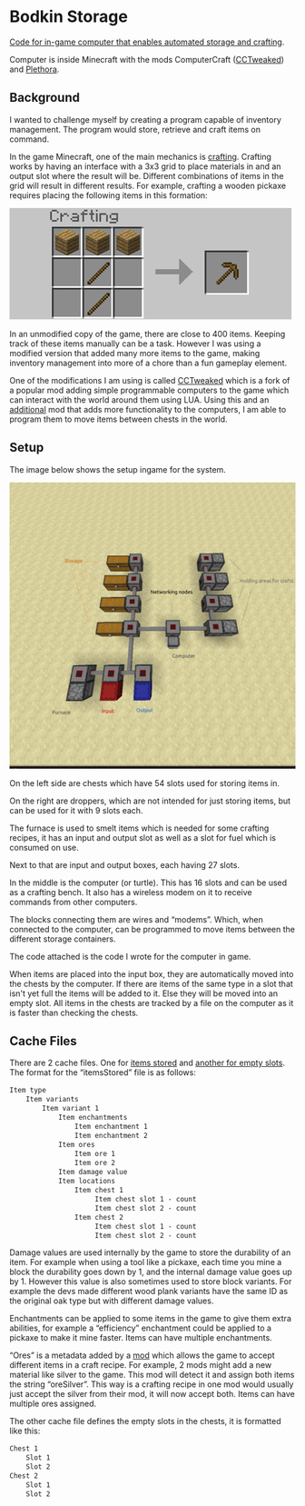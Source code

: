 # Bodkin Storage
[Code for in-game computer that enables automated storage and crafting](main.lua).

Computer is inside Minecraft with the mods ComputerCraft ([CCTweaked](https://www.curseforge.com/minecraft/mc-mods/cc-tweaked)) and [Plethora](https://squiddev-cc.github.io/plethora/).



## Background

I wanted to challenge myself by creating a program capable of inventory management. The program would store, retrieve and craft items on command.

In the game Minecraft, one of the main mechanics is [crafting](https://minecraft.gamepedia.com/Crafting). Crafting works by having an interface with a 3x3 grid to place materials in and an output slot where the result will be. Different combinations of items in the grid will result in different results. For example, crafting a wooden pickaxe requires placing the following items in this formation:

![Crafting a wooden pickaxe](docs/woodenPickCraft.png)

In an unmodified copy of the game, there are close to 400 items. Keeping track of these items manually can be a task. However I was using a modified version that added many more items to the game, making inventory management into more of a chore than a fun gameplay element.

One of the modifications I am using is called [CCTweaked](https://www.curseforge.com/minecraft/mc-mods/cc-tweaked) which is a fork of a popular mod adding simple programmable computers to the game which can interact with the world around them using LUA. Using this and an [additional](https://squiddev-cc.github.io/plethora/) mod that adds more functionality to the computers, I am able to program them to move items between chests in the world.

## Setup

The image below shows the setup ingame for the system.

![Storage system setup ingame](docs/Automated%20storage%20and%20crafting%201.png)

On the left side are chests which have 54 slots used for storing items in.

On the right are droppers, which are not intended for just storing items, but can be used for it with 9 slots each.

The furnace is used to smelt items which is needed for some crafting recipes, it has an input and output slot as well as a slot for fuel which is consumed on use.

Next to that are input and output boxes, each having 27 slots.

In the middle is the computer (or turtle). This has 16 slots and can be used as a crafting bench. It also has a wireless modem on it to receive commands from other computers.

The blocks connecting them are wires and “modems”. Which, when connected to the computer, can be programmed to move items between the different storage containers.

The code attached is the code I wrote for the computer in game.

When items are placed into the input box, they are automatically moved into the chests by the computer. If there are items of the same type in a slot that isn't yet full the items will be added to it. Else they will be moved into an empty slot. All items in the chests are tracked by a file on the computer as it is faster than checking the chests.

## Cache Files

There are 2 cache files. One for [items stored](itemsStored.lua) and [another for empty slots](emptySlots.lua).
The format for the “itemsStored” file is as follows:

```
Item type
    Item variants
        Item variant 1
            Item enchantments
                Item enchantment 1
                Item enchantment 2
            Item ores
                Item ore 1
                Item ore 2
            Item damage value
            Item locations
                Item chest 1
                     Item chest slot 1 - count
                     Item chest slot 2 - count
                Item chest 2
                     Item chest slot 1 - count
                     Item chest slot 2 - count
```

Damage values are used internally by the game to store the durability of an item. For example when using a tool like a pickaxe, each time you mine a block the durability goes down by 1, and the internal damage value goes up by 1. However this value is also sometimes used to store block variants. For example the devs made different wood plank variants have the same ID as the original oak type but with different damage values.

Enchantments can be applied to some items in the game to give them extra abilities, for example a “efficiency” enchantment could be applied to a pickaxe to make it mine faster. Items can have multiple enchantments.

“Ores” is a metadata added by a [mod](https://www.curseforge.com/minecraft/mc-mods/unifier) which allows the game to accept different items in a craft recipe. For example, 2 mods might add a new material like silver to the game. This mod will detect it and assign both items the string “oreSilver”. This way is a crafting recipe in one mod would usually just accept the silver from their mod, it will now accept both. Items can have multiple ores assigned.


The other cache file defines the empty slots in the chests, it is formatted like this:
```
Chest 1
    Slot 1
    Slot 2
Chest 2
    Slot 1
    Slot 2
```

